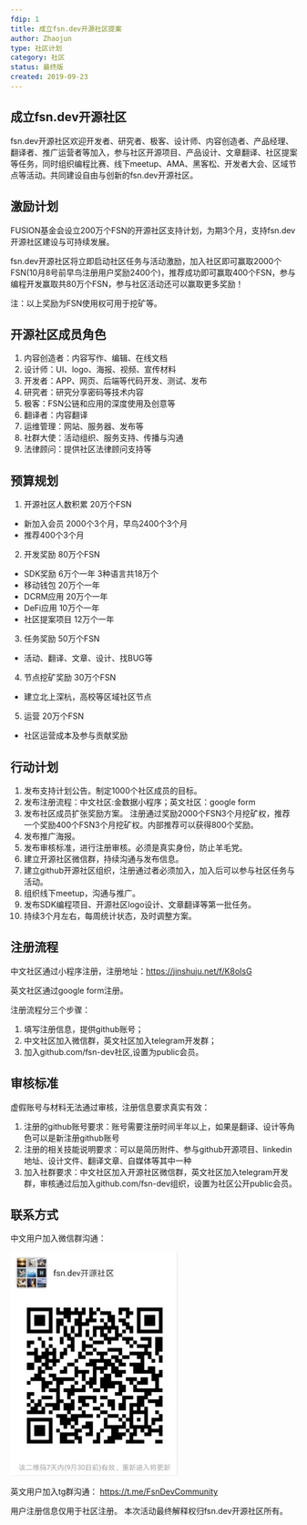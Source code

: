 ```yaml
---
fdip: 1
title: 成立fsn.dev开源社区提案
author: Zhaojun
type: 社区计划
category: 社区
status: 最终版
created: 2019-09-23
---
```


## 成立fsn.dev开源社区
fsn.dev开源社区欢迎开发者、研究者、极客、设计师、内容创造者、产品经理、翻译者、推广运营者等加入，参与社区开源项目、产品设计、文章翻译、社区提案等任务，同时组织编程比赛、线下meetup、AMA、黑客松、开发者大会、区域节点等活动。共同建设自由与创新的fsn.dev开源社区。

## 激励计划
FUSION基金会设立200万个FSN的开源社区支持计划，为期3个月，支持fsn.dev开源社区建设与可持续发展。 

fsn.dev开源社区将立即启动社区任务与活动激励，加入社区即可赢取2000个FSN(10月8号前早鸟注册用户奖励2400个)，推荐成功即可赢取400个FSN，参与编程开发赢取共80万个FSN，参与社区活动还可以赢取更多奖励！ 

注：以上奖励为FSN使用权可用于挖矿等。 

## 开源社区成员角色
1. 内容创造者：内容写作、编辑、在线文档
2. 设计师：UI、logo、海报、视频、宣传材料
3. 开发者：APP、网页、后端等代码开发、测试、发布
4. 研究者：研究分享密码等技术内容
5. 极客：FSN公链和应用的深度使用及创意等
6. 翻译者：内容翻译
7. 运维管理：网站、服务器、发布等
8. 社群大使：活动组织、服务支持、传播与沟通
9. 法律顾问：提供社区法律顾问支持等

## 预算规划
1. 开源社区人数积累 20万个FSN 
- 新加入会员 2000个3个月，早鸟2400个3个月
- 推荐400个3个月

2. 开发奖励 80万个FSN
- SDK奖励 6万个一年 3种语言共18万个
- 移动钱包 20万个一年
- DCRM应用 20万个一年
- DeFi应用 10万个一年
- 社区提案项目 12万个一年

3. 任务奖励 50万个FSN
- 活动、翻译、文章、设计、找BUG等

4. 节点挖矿奖励 30万个FSN
- 建立北上深杭，高校等区域社区节点 

5. 运营 20万个FSN
- 社区运营成本及参与贡献奖励

## 行动计划
1. 发布支持计划公告。制定1000个社区成员的目标。 
2. 发布注册流程：中文社区:金数据小程序；英文社区：google form  
3. 发布社区成员扩张奖励方案。  注册通过奖励2000个FSN3个月挖矿权，推荐一个奖励400个FSN3个月挖矿权。内部推荐可以获得800个奖励。 
4. 发布推广海报。
5. 发布审核标准，进行注册审核。必须是真实身份，防止羊毛党。  
6. 建立开源社区微信群，持续沟通与发布信息。 
7. 建立github开源社区组织，注册通过者必须加入，加入后可以参与社区任务与活动。 
8. 组织线下meetup，沟通与推广。   
9. 发布SDK编程项目、开源社区logo设计、文章翻译等第一批任务。 
10. 持续3个月左右，每周统计状态，及时调整方案。 

## 注册流程
中文社区通过小程序注册，注册地址：https://jinshuju.net/f/K8oIsG

英文社区通过google form注册。

注册流程分三个步骤：
1. 填写注册信息，提供github账号；
2. 中文社区加入微信群，英文社区加入telegram开发群；
3. 加入github.com/fsn-dev社区,设置为public会员。

## 审核标准
虚假账号与材料无法通过审核，注册信息要求真实有效：
1. 注册的github账号要求：账号需要注册时间半年以上，如果是翻译、设计等角色可以是新注册github账号
2. 注册的相关技能说明要求：可以是简历附件、参与github开源项目、linkedin地址、设计文件、翻译文章、自媒体等其中一种
3. 加入社群要求：中文社区加入开源社区微信群，英文社区加入telegram开发群，审核通过后加入github.com/fsn-dev组织，设置为社区公开public会员。

## 联系方式
中文用户加入微信群沟通：


![wechat](https://raw.githubusercontent.com/fsn-dev/FDIPs/master/FDIP-0001/WechatIMG998.jpeg)

英文用户加入tg群沟通：
https://t.me/FsnDevCommunity

用户注册信息仅用于社区注册。
本次活动最终解释权归fsn.dev开源社区所有。

